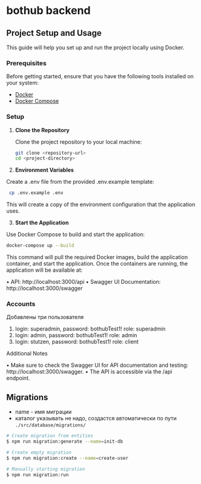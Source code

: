 # bothub backend

## Project Setup and Usage

This guide will help you set up and run the project locally using Docker.

### Prerequisites

Before getting started, ensure that you have the following tools installed on your system:

- [Docker](https://www.docker.com/get-started)
- [Docker Compose](https://docs.docker.com/compose/install/)

### Setup

1. **Clone the Repository**

   Clone the project repository to your local machine:

   ```bash
   git clone <repository-url>
   cd <project-directory>
   ```

2. **Environment Variables**

Create a .env file from the provided .env.example template:

```bash
 cp .env.example .env
```

This will create a copy of the environment configuration that the application uses.

3. **Start the Application**

Use Docker Compose to build and start the application:

```bash
docker-compose up --build
```

This command will pull the required Docker images, build the application container, and start the application.
Once the containers are running, the application will be available at:

• API: http://localhost:3000/api
• Swagger UI Documentation: http://localhost:3000/swagger

### Accounts

Добавлены три пользователя

1.  login: superadmin, password: bothubTest1! role: superadmin
2.  login: admin, password: bothubTest1! role: admin
3.  login: stutzen, password: bothubTest1! role: client

Additional Notes

• Make sure to check the Swagger UI for API documentation and testing: http://localhost:3000/swagger.
• The API is accessible via the /api endpoint.

## Migrations

- name - имя миграции
- каталог указывать не надо, создастся автоматически по пути `./src/database/migrations/`

```bash
# Create migration from entities
$ npm run migration:generate --name=init-db

# Create empty migration
$ npm run migration:create --name=create-user

# Manually starting migration
$ npm run migration:run
```
